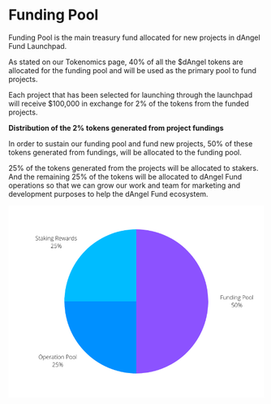 # Funding Pool

Funding Pool is the main treasury fund allocated for new projects in dAngel Fund Launchpad.

As stated on our Tokenomics page, 40% of all the $dAngel tokens are allocated for the funding pool and will be used as the primary pool to fund projects.

Each project that has been selected for launching through the launchpad will receive $100,000 in exchange for 2% of the tokens from the funded projects.

&#x20;

**Distribution of the 2% tokens generated from project fundings**

In order to sustain our funding pool and fund new projects, 50% of these tokens generated from fundings, will be allocated to the funding pool.

25% of the tokens generated from the projects will be allocated to stakers. And the remaining 25% of the tokens will be allocated to dAngel Fund operations so that we can grow our work and team for marketing and development purposes to help the dAngel Fund ecosystem.

![](<.gitbook/assets/Funding Pool Chart.png>)
